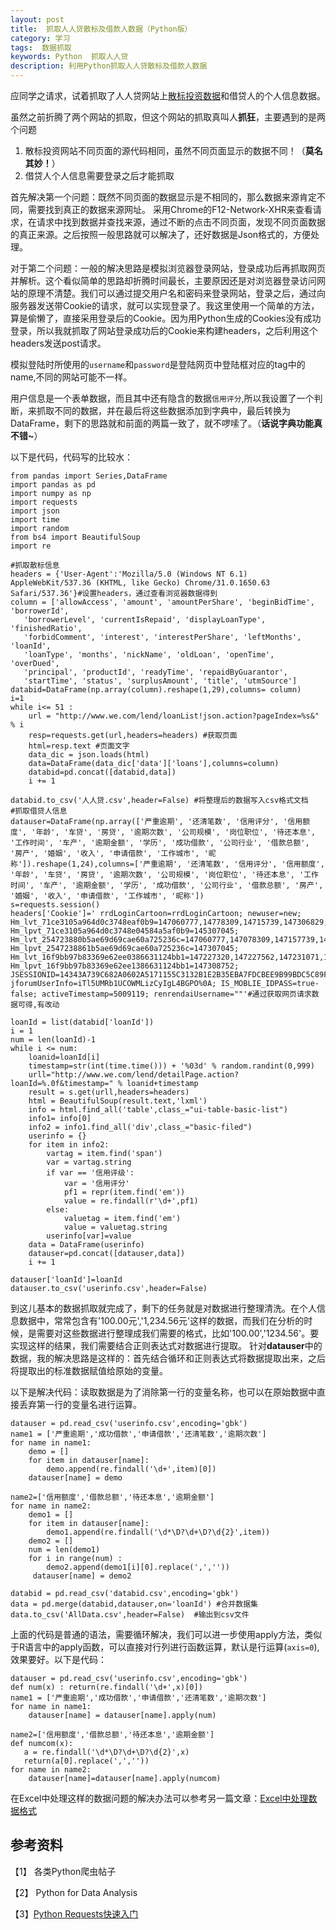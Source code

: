 ```yaml
---
layout: post
title:  抓取人人贷散标及借款人数据（Python版）
category: 学习
tags:  数据抓取        
keywords: Python  抓取人人贷
description: 利用Python抓取人人贷散标及借款人数据
---
```

应同学之请求，试着抓取了人人贷网站上[散标投资数据](http://www.we.com/fund/fundInfoAction!tolist.action)和借贷人的个人信息数据。

虽然之前折腾了两个网站的抓取，但这个网站的抓取真叫人**抓狂**，主要遇到的是两个问题

1. 散标投资网站不同页面的源代码相同，虽然不同页面显示的数据不同！（**莫名其妙！**）
2. 借贷人个人信息需要登录之后才能抓取

首先解决第一个问题：既然不同页面的数据显示是不相同的，那么数据来源肯定不同，需要找到真正的数据来源网址。 采用Chrome的F12-Network-XHR来查看请求，在请求中找到数据并查找来源，通过不断的点击不同页面，发现不同页面数据的真正来源。之后按照一般思路就可以解决了，还好数据是Json格式的，方便处理。

对于第二个问题：一般的解决思路是模拟浏览器登录网站，登录成功后再抓取网页并解析。这个看似简单的思路却折腾时间最长，主要原因还是对浏览器登录访问网站的原理不清楚。我们可以通过提交用户名和密码来登录网站，登录之后，通过向服务器发送带Cookie的请求，就可以实现登录了。我这里使用一个简单的方法，算是偷懒了，直接采用登录后的Cookie。因为用Python生成的Cookies没有成功登录，所以我就抓取了网站登录成功后的Cookie来构建headers，之后利用这个headers发送post请求。

模拟登陆时所使用的`username`和`password`是登陆网页中登陆框对应的tag中的name,不同的网站可能不一样。

用户信息是一个表单数据，而且其中还有隐含的数据`信用评分`,所以我设置了一个判断，来抓取不同的数据，并在最后将这些数据添加到字典中，最后转换为DataFrame，剩下的思路就和前面的两篇一致了，就不啰嗦了。（**话说字典功能真不错~**）

以下是代码，代码写的比较水：

    from pandas import Series,DataFrame
    import pandas as pd	
    import numpy as np
    import requests
    import json
    import time
    import random
    from bs4 import BeautifulSoup
    import re

    #抓取散标信息
    headers = {'User-Agent':'Mozilla/5.0 (Windows NT 6.1) AppleWebKit/537.36 (KHTML, like Gecko) Chrome/31.0.1650.63 Safari/537.36'}#设置headers，通过查看浏览器数据得到
    column = ['allowAccess', 'amount', 'amountPerShare', 'beginBidTime', 'borrowerId',
       'borrowerLevel', 'currentIsRepaid', 'displayLoanType', 'finishedRatio',
       'forbidComment', 'interest', 'interestPerShare', 'leftMonths', 'loanId',
       'loanType', 'months', 'nickName', 'oldLoan', 'openTime', 'overDued',
       'principal', 'productId', 'readyTime', 'repaidByGuarantor',
       'startTime', 'status', 'surplusAmount', 'title', 'utmSource']
    databid=DataFrame(np.array(column).reshape(1,29),columns= column)
    i=1
    while i<= 51 :
        url = "http://www.we.com/lend/loanList!json.action?pageIndex=%s&" % i
        resp=requests.get(url,headers=headers) #获取页面
        html=resp.text #页面文字
        data_dic = json.loads(html)
        data=DataFrame(data_dic['data']['loans'],columns=column)
        databid=pd.concat([databid,data])
        i += 1

    databid.to_csv('人人贷.csv',header=False) #将整理后的数据写入csv格式文档
    #抓取借贷人信息
    datauser=DataFrame(np.array(['严重逾期', '还清笔数', '信用评分', '信用额度', '年龄', '车贷', '房贷', '逾期次数', '公司规模', '岗位职位', '待还本息', '工作时间', '车产', '逾期金额', '学历', '成功借款', '公司行业', '借款总额', '房产', '婚姻', '收入', '申请借款', '工作城市', '昵称']).reshape(1,24),columns=['严重逾期', '还清笔数', '信用评分', '信用额度', '年龄', '车贷', '房贷', '逾期次数', '公司规模', '岗位职位', '待还本息', '工作时间', '车产', '逾期金额', '学历', '成功借款', '公司行业', '借款总额', '房产', '婚姻', '收入', '申请借款', '工作城市', '昵称'])
    s=requests.session()
    headers['Cookie']=' rrdLoginCartoon=rrdLoginCartoon; newuser=new; Hm_lvt_71ce3105a964d0c3748eaf0b9=147060777,14778309,14715739,147306829; Hm_lpvt_71ce3105a964d0c3748e04584a5af0b9=145307045; Hm_lvt_254723880b5ae69d69cae60a725236c=147060777,147078309,147157739,147306829; Hm_lpvt_2547238861b5ae69d69cae60a725236c=147307045; Hm_lvt_16f9bb97b83369e62ee0386631124bb1=147227320,147227562,147231071,147305815; Hm_lpvt_16f9bb97b83369e62ee1386631124bb1=147308752; JSESSIONID=14343A739C682A0602A5171155C3132B1E2B35EBA7FDCBEE9B99BDC5C89F87F8; jforumUserInfo=iTl5UMRb1UCOWMLizCyIgL4BGPO%0A; IS_MOBLIE_IDPASS=true-false; activeTimestamp=5009119; renrendaiUsername=""'#通过获取网页请求数据可得,有改动
   
    loanId = list(databid['loanId'])
    i = 1
    num = len(loanId)-1
    while i <= num:
        loanid=loanId[i]
        timestamp=str(int(time.time())) + '%03d' % random.randint(0,999)
        urll="http://www.we.com/lend/detailPage.action?loanId=%.0f&timestamp=" % loanid+timestamp
        result = s.get(urll,headers=headers)
        html = BeautifulSoup(result.text,'lxml')
        info = html.find_all('table',class_="ui-table-basic-list")
        info1= info[0]
        info2 = info1.find_all('div',class_="basic-filed")
        userinfo = {}
        for item in info2:
            vartag = item.find('span')
            var = vartag.string
            if var == '信用评级':
                var = '信用评分'
                pf1 = repr(item.find('em'))
                value = re.findall(r'\d+',pf1)
            else:
                valuetag = item.find('em')
                value = valuetag.string
            userinfo[var]=value
        data = DataFrame(userinfo)
        datauser=pd.concat([datauser,data])
        i += 1

    datauser['loanId']=loanId
    datauser.to_csv('userinfo.csv',header=False)

到这儿基本的数据抓取就完成了，剩下的任务就是对数据进行整理清洗。在个人信息数据中，常常包含有'100.00元','1,234.56元'这样的数据，而我们在分析的时候，是需要对这些数据进行整理成我们需要的格式，比如'100.00','1234.56'。要实现这样的结果，我们需要结合正则表达式对数据进行提取。
针对**datauser**中的数据，我的解决思路是这样的：首先结合循环和正则表达式将数据提取出来，之后将提取出的标准数据赋值给原始的变量。

以下是解决代码：读取数据是为了消除第一行的变量名称，也可以在原始数据中直接丢弃第一行的变量名进行运算。

    datauser = pd.read_csv('userinfo.csv',encoding='gbk')
    name1 = ['严重逾期','成功借款','申请借款','还清笔数','逾期次数']
    for name in name1:
        demo = []
        for item in datauser[name]:
            demo.append(re.findall('\d+',item)[0])
        datauser[name] = demo
	
    name2=['信用额度','借款总额','待还本息','逾期金额']
    for name in name2:
        demo1 = []
        for item in datauser[name]:
            demo1.append(re.findall('\d*\D?\d+\D?\d{2}',item))
        demo2 = []
        num = len(demo1)
        for i in range(num) :
            demo2.append(demo1[i][0].replace(',',''))
         datauser[name] = demo2

    databid = pd.read_csv('databid.csv',encoding='gbk')
    data = pd.merge(databid,datauser,on='loanId') #合并数据集
    data.to_csv('AllData.csv',header=False)  #输出到csv文件

上面的代码是普通的语法，需要循环解决，我们可以进一步使用apply方法，类似于R语言中的apply函数，可以直接对行列进行函数运算，默认是行运算(`axis=0`),效果要好。以下是代码：

    datauser = pd.read_csv('userinfo.csv',encoding='gbk')
    def num(x) : return(re.findall('\d+',x)[0])
    name1 = ['严重逾期','成功借款','申请借款','还清笔数','逾期次数']
    for name in name1:
        datauser[name] = datauser[name].apply(num)

    name2=['信用额度','借款总额','待还本息','逾期金额']
    def numcom(x):
       a = re.findall('\d*\D?\d+\D?\d{2}',x)
       return(a[0].replace(',',''))
    for name in name2:
        datauser[name]=datauser[name].apply(numcom)

在Excel中处理这样的数据问题的解决办法可以参考另一篇文章：[Excel中处理数据格式](http://dengkui.space/2016/03/15/Excel-problem.html)



## 参考资料

【1】 各类Python爬虫帖子

【2】 Python for Data Analysis

【3】[Python Requests快速入门](http://blog.csdn.net/iloveyin/article/details/21444613)